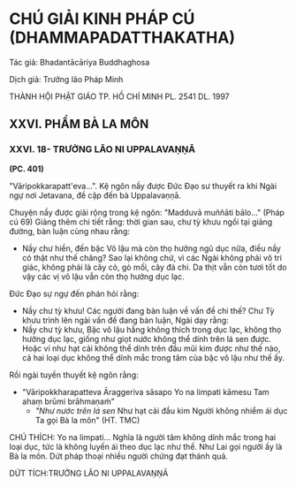 # CHÚ GIẢI KINH PHÁP CÚ (DHAMMAPADATTHAKATHA)

Tác giả: Bhadantācāriya Buddhaghosa

Dịch giả: Trưởng lão Pháp Minh

THÀNH HỘI PHẬT GIÁO TP. HỒ CHÍ MINH
PL. 2541 DL. 1997

## XXVI. PHẨM BÀ LA MÔN

### XXVI. 18- TRƯỞNG LÃO NI UPPALAVAṆṆĀ

**(PC. 401)**

"Vāripokkarapatt'eva...". Kệ ngôn nầy được Đức Đạo sư thuyết ra khi Ngài ngự nơi Jetavana, đề cập đến bà Uppalavaṇṇā.

Chuyện nầy được giải rộng trong kệ ngôn: "Madduvā muññāti bālo..." (Pháp cú 69)
Giảng thêm chi tiết rằng: thời gian sau, chư tỳ khưu ngồi tại giảng đường, bàn luận cùng nhau rằng:

- Nầy chư hiền, đến bậc Vô lậu mà còn thọ hưởng ngũ dục nữa, điều nầy có thật như thế chăng?
  Sao lại không chứ, vì các Ngài không phải vô tri giác, không phải là cây cỏ, gò mối, cây đá chi. Da thịt vẫn còn tươi tốt do vậy các vị vô lậu vẫn còn thọ hưởng dục lạc.

Đức Đạo sự ngự đến phán hỏi rằng:

- Nầy chư tỳ khưu! Các người đang bàn luận về vấn đề chi thế?
  Chư Tỳ khưu trình lên ngài vấn đề đang bàn luận, Ngài dạy rằng:
- Nầy chư tỳ khưu, Bậc vô lậu hằng không thích trong dục lạc, không thọ hưởng dục lạc, giống như giọt nước không thể dính trên lá sen được. Hoặc ví như hạt cải không thể dính trên đầu mũi kim được như thế nào, cả hai loại dục không thể dính mắc trong tâm của bậc vô lậu như thế ấy.

Rồi ngài tuyền thuyết kệ ngôn rằng:

- "Vāripokkharapatteva Āraggeriva sāsapo
  Yo na limpati kāmesu
  Tam ahaṃ brūmi brāhmaṇaṁ"
  - _"Như nước trên lá sen_
    Như hạt cải đầu kim
    Người không nhiểm ái dục
    Ta gọi Bà la môn" (HT. TMC)

CHÚ THÍCH:
Yo na limpati... Nghĩa là người tâm không dính mắc trong hai loại dục, tức là không luyến ái theo dục lạc như thế. Như Lai gọi ngưởi ấy là Bà la môn. Dứt pháp thoại nhiều người chứng đạt thánh quả.

DỨT TÍCH:TRƯỞNG LÃO NI UPPALAVAṆṆĀ
